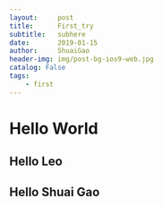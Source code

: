 ```yaml
---
layout:     post
title:      First_try
subtitle:   subhere
date:       2019-01-15
author:     ShuaiGao
header-img: img/post-bg-ios9-web.jpg
catalog: False
tags:
    - first
---
```


# Hello World

## Hello Leo

## Hello Shuai Gao
